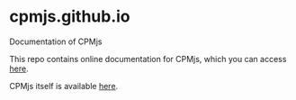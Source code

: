# cpmjs.github.io
Documentation of CPMjs

This repo contains online documentation for CPMjs, which you can access [here](https://ingewortel.github.io/cpmjs.github.io/).

CPMjs itself is available [here](https://github.com/jtextor/cpmjs).

